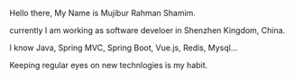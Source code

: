 Hello there,
My Name is Mujibur Rahman Shamim.

currently I am working as software develoer in Shenzhen Kingdom, China. 

I know Java, Spring MVC, Spring Boot, Vue.js, Redis, Mysql...

Keeping regular eyes on new technlogies is my habit. 
